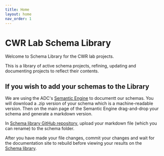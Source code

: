 ```yaml
---
title: Home
layout: home
nav_order: 1
---
```


# CWR Lab Schema Library

Welcome to Schema Library for the CWR lab projects.

This is a library of active schema projects, refining, updating and documenting projects to reflect their contents.

## If you wish to add your schemas to the Library

We are using the ADC's [Semantic Engine](https://www.semanticengine.org) to documentt our schemas.  You will download a .zip version of your schema which is a machine-readable version. Then on the main page of the Semantic Engine drag-and-drop your schema and generate a markdown version.

In [Schema library GitHub repository](https://https://github.com/agrifooddatacanada/CWRlab/), upload your markdown file (which you can rename) to the schema folder.


After you have made your file changes, commit your changes and wait for the documentation site to rebuild before viewing your results on the [Schema library]().

